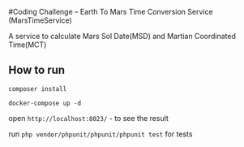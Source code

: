 #Coding Challenge – Earth To Mars Time Conversion Service (MarsTimeService)

A service to calculate Mars Sol Date(MSD) and Martian Coordinated Time(MCT)

## How to run
`composer install`

`docker-compose up -d`

open `http://localhost:8023/` - to see the result

run `php vendor/phpunit/phpunit/phpunit test` for tests
